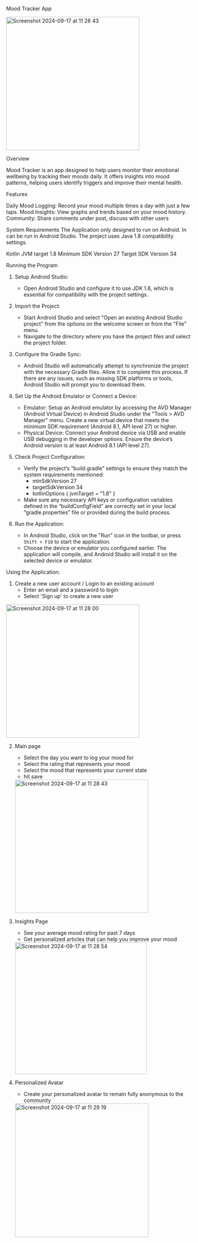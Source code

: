 Mood Tracker App

<n></n>   <img width="360" alt="Screenshot 2024-09-17 at 11 28 43" src="https://github.com/user-attachments/assets/3b24703c-2cb8-4eac-9c31-36b53e25fd8f">

Overview

Mood Tracker is an app designed to help users monitor their emotional wellbeing by tracking their moods daily. It offers insights into mood patterns, helping users identify triggers and improve their mental health.

Features

Daily Mood Logging: Record your mood multiple times a day with just a few taps.
Mood Insights: View graphs and trends based on your mood history.
Community: Share comments under post, discuss with other users

System Requirements
The Application only designed to run on Android. In can be run in Android Studio. The project uses Java 1.8 compatibility settings.

Kotlin JVM target 1.8
Minimum SDK Version 27
Target SDK Version 34

Running the Program

1. Setup Android Studio:
   - Open Android Studio and configure it to use JDK 1.8, which is essential for compatibility with the project settings.

2. Import the Project:
   - Start Android Studio and select "Open an existing Android Studio project" from the options on the welcome screen or from the "File" menu.
   - Navigate to the directory where you have the project files and select the project folder.

3. Configure the Gradle Sync:
   - Android Studio will automatically attempt to synchronize the project with the necessary Gradle files. Allow it to complete this process. If there are any issues, such as missing SDK platforms or tools, Android Studio will prompt you to download them.

4. Set Up the Android Emulator or Connect a Device:
   - Emulator: Setup an Android emulator by accessing the AVD Manager (Android Virtual Device) in Android Studio under the "Tools > AVD Manager" menu. Create a new virtual device that meets the minimum SDK requirement (Android 8.1, API level 27) or higher.
   - Physical Device: Connect your Android device via USB and enable USB debugging in the developer options. Ensure the device’s Android version is at least Android 8.1 (API level 27).

5. Check Project Configuration:
   - Verify the project’s “build.gradle” settings to ensure they match the system requirements mentioned:
     - minSdkVersion 27
     - targetSdkVersion 34
     - kotlinOptions { jvmTarget = "1.8" }
   - Make sure any necessary API keys or configuration variables defined in the “buildConfigField” are correctly set in your local “gradle.properties” file or provided during the build process.

6. Run the Application:
   - In Android Studio, click on the "Run" icon in the toolbar, or press `Shift + F10` to start the application.
   - Choose the device or emulator you configured earlier. The application will compile, and Android Studio will install it on the selected device or emulator.



Using the Application:

1. Create a new user account / Login to an existing account
   - Enter an email and a password to login
   - Select 'Sign up' to create a new user
  <img width="360" alt="Screenshot 2024-09-17 at 11 28 00" src="https://github.com/user-attachments/assets/147c1b32-7958-4009-b1fe-65503f200b73">

2. Main page
   - Select the day you want to log your mood for
   - Select the rating that represents your mood
   - Select the mood that represents your current state
   - hit save
   <img width="360" alt="Screenshot 2024-09-17 at 11 28 43" src="https://github.com/user-attachments/assets/3b24703c-2cb8-4eac-9c31-36b53e25fd8f">

3. Insights Page
   - See your average mood rating for past 7 days
   - Get personalized articles that can help you improve your mood
   <img width="356" alt="Screenshot 2024-09-17 at 11 28 54" src="https://github.com/user-attachments/assets/c10b50a8-d0ae-441f-8cb9-069489a67295">

4. Personalized Avatar
   - Create your personalized avatar to remain fully anonymous to the community
   <img width="361" alt="Screenshot 2024-09-17 at 11 29 19" src="https://github.com/user-attachments/assets/4e1017b9-fa33-486c-aeb6-c9af0d177c89">
  
